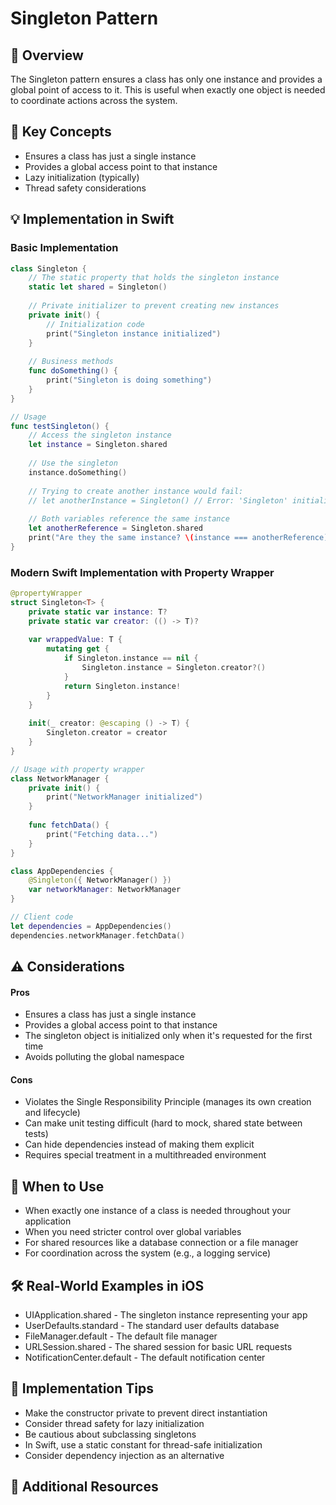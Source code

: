 # Singleton Pattern

## 📱 Overview
The Singleton pattern ensures a class has only one instance and provides a global point of access to it.
This is useful when exactly one object is needed to coordinate actions across the system.

## 🔑 Key Concepts
- Ensures a class has just a single instance
- Provides a global access point to that instance
- Lazy initialization (typically)
- Thread safety considerations


## 💡 Implementation in Swift

### Basic Implementation

```swift
class Singleton {
    // The static property that holds the singleton instance
    static let shared = Singleton()
    
    // Private initializer to prevent creating new instances
    private init() {
        // Initialization code
        print("Singleton instance initialized")
    }
    
    // Business methods
    func doSomething() {
        print("Singleton is doing something")
    }
}

// Usage
func testSingleton() {
    // Access the singleton instance
    let instance = Singleton.shared
    
    // Use the singleton
    instance.doSomething()
    
    // Trying to create another instance would fail:
    // let anotherInstance = Singleton() // Error: 'Singleton' initializer is inaccessible
    
    // Both variables reference the same instance
    let anotherReference = Singleton.shared
    print("Are they the same instance? \(instance === anotherReference)") // true
}
```

### Modern Swift Implementation with Property Wrapper
```swift
@propertyWrapper
struct Singleton<T> {
    private static var instance: T?
    private static var creator: (() -> T)?
    
    var wrappedValue: T {
        mutating get {
            if Singleton.instance == nil {
                Singleton.instance = Singleton.creator?()
            }
            return Singleton.instance!
        }
    }
    
    init(_ creator: @escaping () -> T) {
        Singleton.creator = creator
    }
}

// Usage with property wrapper
class NetworkManager {
    private init() {
        print("NetworkManager initialized")
    }
    
    func fetchData() {
        print("Fetching data...")
    }
}

class AppDependencies {
    @Singleton({ NetworkManager() })
    var networkManager: NetworkManager
}

// Client code
let dependencies = AppDependencies()
dependencies.networkManager.fetchData()
```
## ⚠️ Considerations
#### Pros
- Ensures a class has just a single instance
- Provides a global access point to that instance
- The singleton object is initialized only when it's requested for the first time
- Avoids polluting the global namespace

#### Cons
- Violates the Single Responsibility Principle (manages its own creation and lifecycle)
- Can make unit testing difficult (hard to mock, shared state between tests)
- Can hide dependencies instead of making them explicit
- Requires special treatment in a multithreaded environment

## 🔄 When to Use
- When exactly one instance of a class is needed throughout your application
- When you need stricter control over global variables
- For shared resources like a database connection or a file manager
- For coordination across the system (e.g., a logging service)

## 🛠️ Real-World Examples in iOS
- UIApplication.shared - The singleton instance representing your app
- UserDefaults.standard - The standard user defaults database
- FileManager.default - The default file manager
- URLSession.shared - The shared session for basic URL requests
- NotificationCenter.default - The default notification center

## 📝 Implementation Tips
- Make the constructor private to prevent direct instantiation
- Consider thread safety for lazy initialization
- Be cautious about subclassing singletons
- In Swift, use a static constant for thread-safe initialization
- Consider dependency injection as an alternative

## 🔗 Additional Resources
